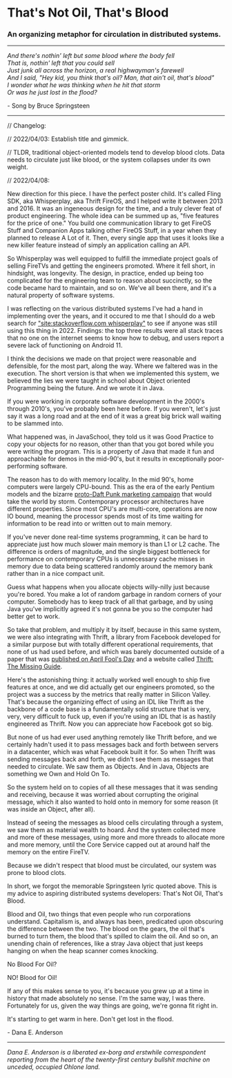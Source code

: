 # That's Not Oil, That's Blood

### An organizing metaphor for circulation in distributed systems.

---

*And there's nothin' left but some blood where the body fell  
That is, nothin' left that you could sell  
Just junk all across the horizon, a real highwayman's farewell  
And I said, "Hey kid, you think that's oil? Man, that ain't oil, that's blood"  
I wonder what he was thinking when he hit that storm  
Or was he just lost in the flood?*

 \- Song by Bruce Springsteen
 
---

// Changelog:

// 2022/04/03: Establish title and gimmick.

// TLDR, traditional object-oriented models tend to develop blood clots. Data needs to circulate just like blood, or the system collapses under its own weight.

// 2022/04/08:

New direction for this piece. I have the perfect poster child. It's called Fling SDK, aka Whisperplay, aka Thrift FireOS, and I helped write it between 2013 and 2016. It was an ingeneous design for the time, and a truly clever feat of product engineering. The whole idea can be summed up as, "five features for the price of one." You build one communication library to get FireOS Stuff and Companion Apps talking other FireOS Stuff, in a year when they planned to release A Lot of it. Then, every single app that uses it looks like a new killer feature instead of simply an application calling an API.

So Whisperplay was well equipped to fulfill the immediate project goals of selling FireTVs and getting the engineers promoted. Where it fell short, in hindsight, was longevity. The design, in practice, ended up being too complicated for the engineering team to reason about succinctly, so the code became hard to maintain, and so on. We've all been there, and it's a natural property of software systems.

I was reflecting on the various distributed systems I've had a hand in implementing over the years, and it occured to me that I should do a web search for ["site:stackoverflow.com whisperplay"](https://www.google.com/search?q=site:stackoverflow.com%20whisperplay) to see if anyone was still using this thing in 2022. Findings: the top three results were all stack traces that no one on the internet seems to know how to debug, and users report a severe lack of functioning on Android 11.

I think the decisions we made on that project were reasonable and defensible, for the most part, along the way. Where we faltered was in the execution. The short version is that when we implemented this system, we believed the lies we were taught in school about Object oriented Programming being the future. And we wrote it in Java.

If you were working in corporate software development in the 2000's through 2010's, you've probably been here before. If you weren't, let's just say it was a long road and at the end of it was a great big brick wall waiting to be slammed into. 

What happened was, in JavaSchool, they told us it was Good Practice to copy your objects for no reason, other than that you got bored while you were writing the program. This is a property of Java that made it fun and approachable for demos in the mid-90's, but it results in exceptionally poor-performing software.

The reason has to do with memory locality. In the mid 90's, home computers were largely CPU-bound. This as the era of the early Pentium models and the bizarre [proto-Daft Punk marketing campaign](https://www.youtube.com/watch?v=es_YbDQnTqo) that would take the world by storm. Contemporary processor architectures have different properties. Since most CPU's are multi-core, operations are now IO bound, meaning the processor spends most of its time waiting for information to be read into or written out to main memory. 

If you've never done real-time systems programming, it can be hard to appreciate just how much slower main memory is than L1 or L2 cache. The difference is orders of magnitude, and the single biggest bottleneck for performance on contemporary CPUs is unnecessary cache misses in memory due to data being scattered randomly around the memory bank rather than in a nice compact unit.

Guess what happens when you allocate objects willy-nilly just because you're bored. You make a lot of random garbage in random corners of your computer. Somebody has to keep track of all that garbage, and by using Java you've implicitly agreed it's not gonna be you so the computer had better get to work.

So take that problem, and multiply it by itself, because in this same system, we were also integrating with Thrift, a library from Facebook developed for a similar purpose but with totally different operational requirements, that none of us had used before, and which was barely documented outside of a paper that was [published on April Fool's Day](../april/thrift.md) and a website called [Thrift: The Missing Guide](https://diwakergupta.github.io/thrift-missing-guide/).

Here's the astonishing thing: it actually worked well enough to ship five features at once, and we did actually get our engineers promoted, so the project was a success by the metrics that really matter in Silicon Valley. That's because the organizing effect of using an IDL like Thrift as the backbone of a code base is a fundamentally solid structure that is very, very, very difficult to fuck up, even if you're using an IDL that is as hastily engineered as Thrift. Now you can appreciate how Facebook got so big.

But none of us had ever used anything remotely like Thrift before, and we certainly hadn't used it to pass messages back and forth between servers in a datacenter, which was what Facebook built it for. So when Thrift was sending messages back and forth, we didn't see them as messages that needed to circulate. We saw them as Objects. And in Java, Objects are something we Own and Hold On To.

So the system held on to copies of all these messages that it was sending and receiving, because it was worried about corrupting the original message, which it also wanted to hold onto in memory for some reason (it was inside an Object, after all).

Instead of seeing the messages as blood cells circulating through a system, we saw them as material wealth to hoard. And the system collected more and more of these messages, using more and more threads to allocate more and more memory, until the Core Service capped out at around half the memory on the entire FireTV.

Because we didn't respect that blood must be circulated, our system was prone to blood clots.

In short, we forgot the memorable Springsteen lyric quoted above. This is my advice to aspiring distributed systems developers: That's Not Oil, That's Blood.

Blood and Oil, two things that even people who run corporations understand. Capitalism is, and always has been, predicated upon obscuring the difference between the two. The blood on the gears, the oil that's burned to turn them, the blood that's spilled to claim the oil. And so on, an unending chain of references, like a stray Java object that just keeps hanging on when the heap scanner comes knocking.

No Blood For Oil?

NO! Blood for Oil!

If any of this makes sense to you, it's because you grew up at a time in history that made absolutely no sense. I'm the same way, I was there. Fortunately for us, given the way things are going, we're gonna fit right in.

It's starting to get warm in here. Don't get lost in the flood.

\- Dana E. Anderson

---

*Dana E. Anderson is a liberated ex-borg and erstwhile correspondent reporting from the heart of the twenty-first century bullshit machine on unceded, occupied Ohlone land.*
